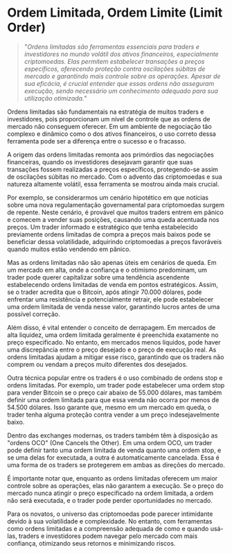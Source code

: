 # Ordem Limitada, Ordem Limite (Limit Order)

>"*Ordens limitadas são ferramentas essenciais para traders e investidores no mundo volátil dos ativos financeiros, especialmente criptomoedas. Elas permitem estabelecer transações a preços específicos, oferecendo proteção contra oscilações súbitas de mercado e garantindo mais controle sobre as operações. Apesar de sua eficácia, é crucial entender que essas ordens não asseguram execução, sendo necessário um conhecimento adequado para sua utilização otimizada.*"

Ordens limitadas são fundamentais na estratégia de muitos traders e investidores, pois proporcionam um nível de controle que as ordens de mercado não conseguem oferecer. Em um ambiente de negociação tão complexo e dinâmico como o dos ativos financeiros, o uso correto dessa ferramenta pode ser a diferença entre o sucesso e o fracasso.

A origem das ordens limitadas remonta aos primórdios das negociações financeiras, quando os investidores desejavam garantir que suas transações fossem realizadas a preços específicos, protegendo-se assim de oscilações súbitas no mercado. Com o advento das criptomoedas e sua natureza altamente volátil, essa ferramenta se mostrou ainda mais crucial.

Por exemplo, se considerarmos um cenário hipotético em que notícias sobre uma nova regulamentação governamental para criptomoedas surgem de repente. Neste cenário, é provável que muitos traders entrem em pânico e comecem a vender suas posições, causando uma queda acentuada nos preços. Um trader informado e estratégico que tenha estabelecido previamente ordens limitadas de compra a preços mais baixos pode se beneficiar dessa volatilidade, adquirindo criptomoedas a preços favoráveis quando muitos estão vendendo em pânico.

Mas as ordens limitadas não são apenas úteis em cenários de queda. Em um mercado em alta, onde a confiança e o otimismo predominam, um trader pode querer capitalizar sobre uma tendência ascendente estabelecendo ordens limitadas de venda em pontos estratégicos. Assim, se o trader acredita que o Bitcoin, após atingir 70.000 dólares, pode enfrentar uma resistência e potencialmente retrair, ele pode estabelecer uma ordem limitada de venda nesse valor, garantindo lucros antes de uma possível correção.

Além disso, é vital entender o conceito de derrapagem. Em mercados de alta liquidez, uma ordem limitada geralmente é preenchida exatamente no preço especificado. No entanto, em mercados menos líquidos, pode haver uma discrepância entre o preço desejado e o preço de execução real. As ordens limitadas ajudam a mitigar esse risco, garantindo que os traders não comprem ou vendam a preços muito diferentes dos desejados.

Outra técnica popular entre os traders é o uso combinado de ordens stop e ordens limitadas. Por exemplo, um trader pode estabelecer uma ordem stop para vender Bitcoin se o preço cair abaixo de 55.000 dólares, mas também definir uma ordem limitada para que essa venda não ocorra por menos de 54.500 dólares. Isso garante que, mesmo em um mercado em queda, o trader tenha alguma proteção contra vender a um preço indesejavelmente baixo.

Dentro das exchanges modernas, os traders também têm à disposição as "ordens OCO" (One Cancels the Other). Em uma ordem OCO, um trader pode definir tanto uma ordem limitada de venda quanto uma ordem stop, e se uma delas for executada, a outra é automaticamente cancelada. Essa é uma forma de os traders se protegerem em ambas as direções do mercado.

É importante notar que, enquanto as ordens limitadas oferecem um maior controle sobre as operações, elas não garantem a execução. Se o preço do mercado nunca atingir o preço especificado na ordem limitada, a ordem não será executada, e o trader pode perder oportunidades no mercado.

Para os novatos, o universo das criptomoedas pode parecer intimidante devido à sua volatilidade e complexidade. No entanto, com ferramentas como ordens limitadas e a compreensão adequada de como e quando usá-las, traders e investidores podem navegar pelo mercado com mais confiança, otimizando seus retornos e minimizando riscos.